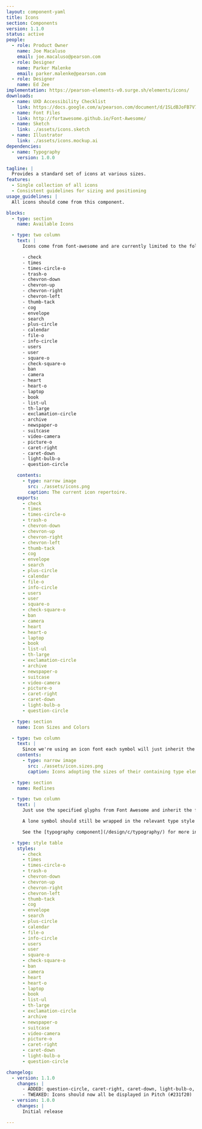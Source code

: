 ```yaml
---
layout: component-yaml
title: Icons
section: Components
version: 1.1.0
status: active
people:
  - role: Product Owner
    name: Joe Macaluso
    email: joe.macaluso@pearson.com
  - role: Designer
    name: Parker Malenke
    email: parker.malenke@pearson.com
  - role: Designer
    name: Ed Zee
implementation: https://pearson-elements-v0.surge.sh/elements/icons/
downloads:
  - name: UXD Accessibility Checklist
    link: https://docs.google.com/a/pearson.com/document/d/1SLdBJoFB7V75baDqNLoWpIR8z9t2B00_pq6zC5uvrlk/edit?usp=sharing
  - name: Font Files
    link: http://fortawesome.github.io/Font-Awesome/
  - name: Sketch
    link: ./assets/icons.sketch
  - name: Illustrator
    link: ./assets/icons.mockup.ai
dependencies:
  - name: Typography
    version: 1.0.0

tagline: |
  Provides a standard set of icons at various sizes.
features:
  - Single collection of all icons
  - Consistent guidelines for sizing and positioning
usage_guidelines: |
  All icons should come from this component.

blocks:
  - type: section
    name: Available Icons

  - type: two column
    text: |
      Icons come from font-awesome and are currently limited to the following set:

      - check
      - times
      - times-circle-o
      - trash-o
      - chevron-down
      - chevron-up
      - chevron-right
      - chevron-left
      - thumb-tack
      - cog
      - envelope
      - search
      - plus-circle
      - calendar
      - file-o
      - info-circle
      - users
      - user
      - square-o
      - check-square-o
      - ban
      - camera
      - heart
      - heart-o
      - laptop
      - book
      - list-ul
      - th-large
      - exclamation-circle
      - archive
      - newspaper-o
      - suitcase
      - video-camera
      - picture-o
      - caret-right
      - caret-down
      - light-bulb-o
      - question-circle

    contents:
      - type: narrow image
        src: ./assets/icons.png
        caption: The current icon repertoire.
    exports:
      - check
      - times
      - times-circle-o
      - trash-o
      - chevron-down
      - chevron-up
      - chevron-right
      - chevron-left
      - thumb-tack
      - cog
      - envelope
      - search
      - plus-circle
      - calendar
      - file-o
      - info-circle
      - users
      - user
      - square-o
      - check-square-o
      - ban
      - camera
      - heart
      - heart-o
      - laptop
      - book
      - list-ul
      - th-large
      - exclamation-circle
      - archive
      - newspaper-o
      - suitcase
      - video-camera
      - picture-o
      - caret-right
      - caret-down
      - light-bulb-o
      - question-circle

  - type: section
    name: Icon Sizes and Colors

  - type: two column
    text: |
      Since we're using an icon font each symbol will just inherit the size and color of the surrounding type.
    contents:
      - type: narrow image
        src: ./assets/icon.sizes.png
        caption: Icons adopting the sizes of their containing type elements.

  - type: section
    name: Redlines

  - type: two column
    text: |
      Just use the specified glyphs from Font Awesome and inherit the font size and color of the surrounding text.

      A lone symbol should still be wrapped in the relevant type style (e.g. Basic Label).

      See the [typography component](/design/c/typography/) for more information.

  - type: style table
    styles:
      - check
      - times
      - times-circle-o
      - trash-o
      - chevron-down
      - chevron-up
      - chevron-right
      - chevron-left
      - thumb-tack
      - cog
      - envelope
      - search
      - plus-circle
      - calendar
      - file-o
      - info-circle
      - users
      - user
      - square-o
      - check-square-o
      - ban
      - camera
      - heart
      - heart-o
      - laptop
      - book
      - list-ul
      - th-large
      - exclamation-circle
      - archive
      - newspaper-o
      - suitcase
      - video-camera
      - picture-o
      - caret-right
      - caret-down
      - light-bulb-o
      - question-circle

changelog:
  - version: 1.1.0
    changes: |
      - ADDED: question-circle, caret-right, caret-down, light-bulb-o, and icons for archive action, plus reading, business case, video, and image content types
      - TWEAKED: Icons should now all be displayed in Pitch (#231f20)
  - version: 1.0.0
    changes: |
      Initial release

---
```

